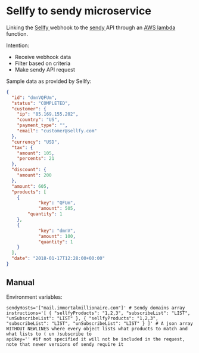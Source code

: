 # Sellfy to sendy microservice

Linking the [ Sellfy ]( https://sellfy.com ) webhook to the [ sendy ]( https://sendy.co/ ) API through an [ AWS lambda ]( https://aws.amazon.com/lambda/ ) function.

Intention:

- Receive webhook data
- Filter based on criteria
- Make sendy API request

Sample data as provided by Sellfy:

```json
{
  "id": "dmnVQFUm",
  "status": "COMPLETED",
  "customer": {
    "ip": "85.169.155.202",
    "country": "US",
    "payment_type": "",
    "email": "customer@sellfy.com"
  },
  "currency": "USD",
  "tax": {
    "amount": 105,
    "percents": 21
  },
  "discount": {
    "amount": 200
  },
  "amount": 605,
  "products": [
    {
            "key": "QFUm",
            "amount": 505,
        "quantity": 1
    },
    {
            "key": "dmnV",
            "amount": 100,
            "quantity": 1
    }
  ],
  "date": "2018-01-17T12:28:00+00:00"
}
```

## Manual

Environment variables:

```shell
sendyHosts='["mail.immortalmillionaire.com"]' # Sendy domains array
instructions='[ { "sellfyProducts": "1,2,3", "subscribeList": "LIST", "unSubscribeList": "LIST" }, { "sellfyProducts": "1,2,3", "subscribeList": "LIST", "unSubscribeList": "LIST" } ]' # A json array WITHOUT NEWLINES where every object lists what products to match and what lists to ( un )subscribe to
apikey='' #if not specified it will not be included in the request, note that newer versions of sendy require it
```
